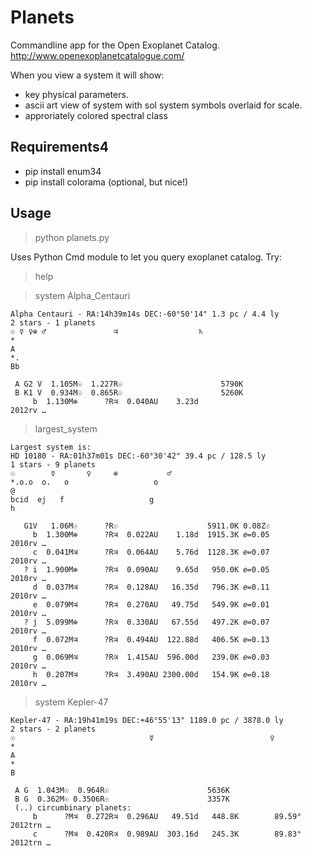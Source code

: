 Planets
=======

Commandline app for the Open Exoplanet Catalog.
http://www.openexoplanetcatalogue.com/

When you view a system it will show:
* key physical parameters.
* ascii art view of system with sol system symbols overlaid for scale.
* approriately colored spectral class

Requirements4
------------

* pip install enum34
* pip install colorama (optional, but nice!)

Usage
-----

> python planets.py

Uses Python Cmd module to let you query exoplanet catalog.
Try:

> help

> system Alpha_Centauri

    Alpha Centauri - RA:14h39m14s DEC:-60°50'14" 1.3 pc / 4.4 ly
    2 stars - 1 planets
    ☉ ☿ ♀⊕ ♂               ♃                  ♄                                     
    *                                                                               
    A                                                                               
    *.                                                                              
    Bb                                                                              
     
     A G2 V  1.105M☉  1.227R☉                      5790K 
     B K1 V  0.934M☉  0.865R☉                      5260K 
         b  1.130M⊕      ?R♃  0.040AU    3.23d                        2012rv …


> largest_system

    Largest system is:
    HD 10180 - RA:01h37m01s DEC:-60°30'42" 39.4 pc / 128.5 ly
    1 stars - 9 planets
    ☉        ☿       ♀     ⊕           ♂                                            
    *.o.o  o.   o                   o                                              @
    bcid  ej   f                   g                                              h

       G1V   1.06M☉      ?R☉                    5911.0K 0.08Z☉
         b  1.300M⊕      ?R♃  0.022AU    1.18d  1915.3K 𝑒=0.05        2010rv …
         c  0.041M♃      ?R♃  0.064AU    5.76d  1128.3K 𝑒=0.07        2010rv …
       ? i  1.900M⊕      ?R♃  0.090AU    9.65d   950.0K 𝑒=0.05        2010rv …
         d  0.037M♃      ?R♃  0.128AU   16.35d   796.3K 𝑒=0.11        2010rv …
         e  0.079M♃      ?R♃  0.270AU   49.75d   549.9K 𝑒=0.01        2010rv …
       ? j  5.099M⊕      ?R♃  0.330AU   67.55d   497.2K 𝑒=0.07        2010rv …
         f  0.072M♃      ?R♃  0.494AU  122.88d   406.5K 𝑒=0.13        2010rv …
         g  0.069M♃      ?R♃  1.415AU  596.00d   239.0K 𝑒=0.03        2010rv …
         h  0.207M♃      ?R♃  3.490AU 2300.00d   154.9K 𝑒=0.18        2010rv …

> system Kepler-47

    Kepler-47 - RA:19h41m19s DEC:+46°55'13" 1189.0 pc / 3878.0 ly
    2 stars - 2 planets
    ☉                              ☿                          ♀                     
    *                                                                               
    A                                                                               
    *                                                                               
    B                                                                               
     
     A G  1.043M☉  0.964R☉                      5636K 
     B G  0.362M☉ 0.3506R☉                      3357K 
     (..) circumbinary planets:
         b      ?M♃  0.272R♃  0.296AU   49.51d   448.8K        89.59° 2012trn …
         c      ?M♃  0.420R♃  0.989AU  303.16d   245.3K        89.83° 2012trn …
